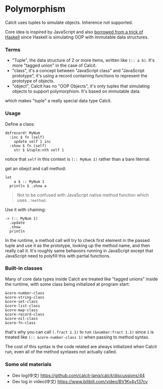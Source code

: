 # Polymorphism

Calcit uses tuples to simulate objects. Inherence not supported.

Core idea is inspired by JavaScript and also [borrowed from a trick of Haskell](https://www.well-typed.com/blog/2018/03/oop-in-haskell/) since Haskell is simulating OOP with immutable data structures.

### Terms

- "Tuple", the data structure of 2 or more items, written like `(:: a b)`. It's more "tagged union" in the case of Calcit.
- "class", it's a concept between "JavaScript class" and "JavaScript prototype", it's using a record containing functions to represent the prototype of objects.
- "object", Calcit has no "OOP Objects", it's only tuples that simulating objects to support polymorphism. It's based on immutable data.

which makes "tuple" a really special data type Calcit.

### Usage

Define a class:

```cirru
defrecord! MyNum
  :inc $ fn (self)
    update self 1 inc
  :show $ fn (self)
    str $ &tuple:nth self 1
```

notice that `self` in this context is `(:: MyNum 1)` rather than a bare liternal.

get an obejct and call method:

```cirru
let
    a $ :: MyNum 1
  println $ .show a
```

> Not to be confused with JavaScript native method function which uses `.!method`.

Use it with chaining:

```cirru
-> (:: MyNum 1)
  .update
  .show
  println
```

In the runtime, a method call will try to check first element in the passed tuple and use it as the prototype, looking up the method name, and then really call it. It's roughly same behavoirs running in JavaScript except that JavaScript need to polyfill this with partial functions.

### Built-in classes

Many of core data types inside Calcit are treated like "tagged unions" inside the runtime, with some class being initialized at program start:

```cirru
&core-number-class
&core-string-class
&core-set-class
&core-list-class
&core-map-class
&core-record-class
&core-nil-class
&core-fn-class
```

that's why you can call `(.fract 1.1)` to run `(&number:fract 1.1)` since `1` is treated like `(:: &core-number-class 1)` when passing to method syntax.

The cost of this syntax is the code related are always initialized when Calcit run, even all of the method syntaxes not actually called.

### Some old materials

- Dev log(中文) https://github.com/calcit-lang/calcit/discussions/44
- Dev log in video(中文) https://www.bilibili.com/video/BV1Ky4y137cv
